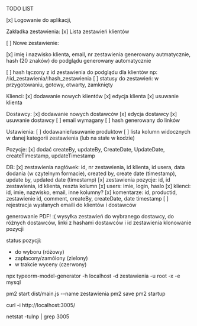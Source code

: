 TODO LIST

[x] Logowanie do aplikacji,

Zakładka zestawienia:
[x] Lista zestawień klientów

[ ] Nowe zestawienie:

[x] imię i nazwisko klienta, email, nr zestawienia generowany autmatycznie, hash (20 znaków) do podglądu generowany automatycznie

[ ] hash łączony z id zestawienia do podglądu dla klientów np: /:id_zestawienia/:hash_zestawienia
[ ] statusy do zestawień: w przygotowaniu, gotowy, otwarty, zamknięty

Klienci:
[x] dodawanie nowych klientów
[x] edycja klienta
[x] usuwanie klienta

Dostawcy:
[x] dodawanie nowych dostawców
[x] edycja dostawcy
[x] usuwanie dostawcy
[ ] email wymagany
[ ] hash generowany do linków

Ustawienia:
[ ] dodawanie/usuwanie produktow
[ ] lista kolumn widocznych w danej kategorii zestawienia (lub na stałe w kodzie)

Pozycje:
[x] dodać createBy, updateBy, CreateDate, UpdateDate, createTimestamp, updateTimestamp

DB:
[x] zestawienia nagłówek: id, nr zestawienia, id klienta, id usera, data dodania (w czytelnym formacie), created by, create date (timestamp), update by, updated date (timestamp)
[x] zestawienia pozycje: id, id zestawienia, id klienta, reszta kolumn
[x] users: imie, login, haslo
[x] klienci: id, imie, nazwisko, email, inne kolumny?
[x] komentarze: id, productid, zestawienie id, comment, createBy, createDate, date timestamp
[ ] rejestracja wysłanych emaili do klientów i dostawców


generowanie PDF! :(
wysyłka zestawień do wybranego dostawcy, do różnych dostawców, linki z hashami dostawców i id zestawienia
klonowanie pozycji


status pozycji:
- do wyboru (różowy)
- zapłacony/zamóiony (zielony)
- w trakcie wyceny (czerwony)

npx typeorm-model-generator -h localhost -d zestawienia -u root -x  -e mysql





pm2 start dist/main.js --name zestawienia
pm2 save
pm2 startup

curl -i http://localhost:3005/

netstat -tulnp | grep 3005
